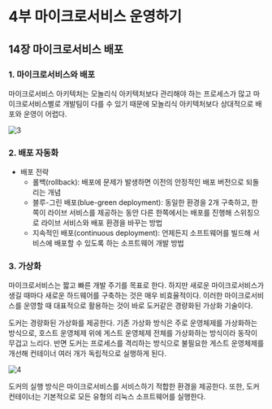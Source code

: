 # 4부 마이크로서비스 운영하기

## 14장 마이크로서비스 배포

### 1. 마이크로서비스와 배포

<p>
    마이크로서비스 아키텍처는 모놀리식 아키텍처보다 관리해야 하는 프로세스가 많고 마이크로서비스별로 개발팀이 다를 수 있기 때문에 모놀리식 아키텍처보다 상대적으로 배포와 운영이 어렵다.
</p>

![3](https://user-images.githubusercontent.com/38815618/98559640-34e44980-22ea-11eb-9731-cda83d2a8f38.PNG)

### 2. 배포 자동화

- 배포 전략
  - 롤백(rollback): 배포에 문제가 발생하면 이전의 안정적인 배포 버전으로 되돌리는 개념
  - 블루-그린 배포(blue-green deployment): 동일한 환경을 2개 구축하고, 한쪽이 라이브 서비스를 제공하는 동안 다른 한쪽에서는 배포를 진행해 스위칭으로 라이브 서비스와 배포 환경을 바꾸는 방법
  - 지속적인 배포(continuous deployment): 언제든지 소프트웨어를 빌드해 서비스에 배포할 수 있도록 하는 소프트웨어 개발 방법

### 3. 가상화

<p>
    마이크로서비스는 짧고 빠른 개발 주기를 목표로 한다. 하지만 새로운 마이크로서비스가 생길 때마다 새로운 하드웨어를 구축하는 것은 매우 비효율적이다. 이러한 마이크로서비스를 운영할 때 대표적으로 활용하는 것이 바로 도커같은 경량화된 가상화 기술이다.
</p>

<p>
    도커는 경량화된 가상화를 제공한다. 기존 가상화 방식은 주로 운영체제를 가상화하는 방식으로, 호스트 운영체제 위에 게스트 운영체제 전체를 가상화하는 방식이라 동작이 무겁고 느리다. 반면 도커는 프로세스를 격리하는 방식으로 불필요한 게스트 운영체제를 개선해 컨테이너 여러 개가 독립적으로 실행하게 된다.
</p>

![4](https://user-images.githubusercontent.com/38815618/98559646-36157680-22ea-11eb-8fd8-0bb6addcd4fd.PNG)

<p>
    도커의 실행 방식은 마이크로서비스를 서비스하기 적합한 환경을 제공한다. 또한, 도커 컨테이너는 기본적으로 모든 유형의 리눅스 소프트웨어를 실행한다.
</p>
